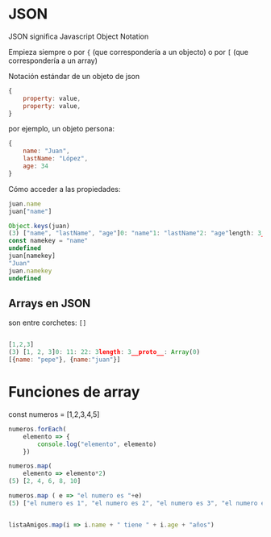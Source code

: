 # JSON

JSON significa Javascript Object Notation

Empieza siempre o por `{` (que correspondería a un objecto) o por `[` (que correspondería a un array)

Notación estándar de un objeto de json

```javascript
{
    property: value,
    property: value,
}

```

por ejemplo, un objeto persona:

```javascript
{
    name: "Juan",
    lastName: "López",
    age: 34
}

```

Cómo acceder a las propiedades:

```javascript
juan.name
juan["name"]

Object.keys(juan)
(3) ["name", "lastName", "age"]0: "name"1: "lastName"2: "age"length: 3__proto__: Array(0)
const namekey = "name"
undefined
juan[namekey]
"Juan"
juan.namekey
undefined

```

## Arrays en JSON

son entre corchetes: `[]`
```javascript

[1,2,3]
(3) [1, 2, 3]0: 11: 22: 3length: 3__proto__: Array(0)
[{name: "pepe"}, {name:"juan"}]

```

# Funciones de array

const numeros = [1,2,3,4,5]

```javascript
numeros.forEach(
    elemento => {
        console.log("elemento", elemento)
    })

numeros.map(
    elemento => elemento*2)
(5) [2, 4, 6, 8, 10]

numeros.map ( e => "el numero es "+e)
(5) ["el numero es 1", "el numero es 2", "el numero es 3", "el numero es 4", "el numero es 5"]


listaAmigos.map(i => i.name + " tiene " + i.age + "años")

```